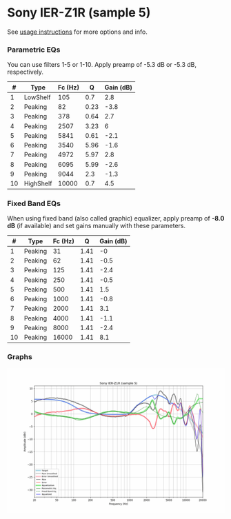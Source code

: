 # Sony IER-Z1R (sample 5)
See [usage instructions](https://github.com/jaakkopasanen/AutoEq#usage) for more options and info.

### Parametric EQs
You can use filters 1-5 or 1-10. Apply preamp of -5.3 dB or -5.3 dB, respectively.

|   # | Type      |   Fc (Hz) |    Q |   Gain (dB) |
|-----|-----------|-----------|------|-------------|
|   1 | LowShelf  |       105 | 0.7  |         2.8 |
|   2 | Peaking   |        82 | 0.23 |        -3.8 |
|   3 | Peaking   |       378 | 0.64 |         2.7 |
|   4 | Peaking   |      2507 | 3.23 |         6   |
|   5 | Peaking   |      5841 | 0.61 |        -2.1 |
|   6 | Peaking   |      3540 | 5.96 |        -1.6 |
|   7 | Peaking   |      4972 | 5.97 |         2.8 |
|   8 | Peaking   |      6095 | 5.99 |        -2.6 |
|   9 | Peaking   |      9044 | 2.3  |        -1.3 |
|  10 | HighShelf |     10000 | 0.7  |         4.5 |

### Fixed Band EQs
When using fixed band (also called graphic) equalizer, apply preamp of **-8.0 dB** (if available) and set gains manually with these parameters.

|   # | Type    |   Fc (Hz) |    Q |   Gain (dB) |
|-----|---------|-----------|------|-------------|
|   1 | Peaking |        31 | 1.41 |        -0   |
|   2 | Peaking |        62 | 1.41 |        -0.5 |
|   3 | Peaking |       125 | 1.41 |        -2.4 |
|   4 | Peaking |       250 | 1.41 |        -0.5 |
|   5 | Peaking |       500 | 1.41 |         1.5 |
|   6 | Peaking |      1000 | 1.41 |        -0.8 |
|   7 | Peaking |      2000 | 1.41 |         3.1 |
|   8 | Peaking |      4000 | 1.41 |        -1.1 |
|   9 | Peaking |      8000 | 1.41 |        -2.4 |
|  10 | Peaking |     16000 | 1.41 |         8.1 |

### Graphs
![](./Sony%20IER-Z1R%20(sample%205).png)
